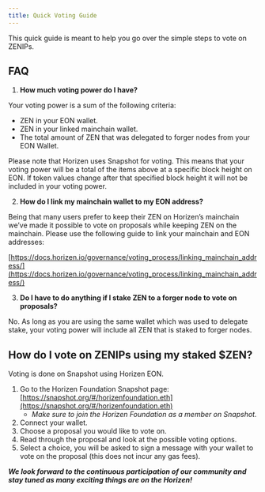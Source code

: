 ```yaml
---
title: Quick Voting Guide
---
```


This quick guide is meant to help you go over the simple steps to vote on ZENIPs.

## FAQ

1. **How much voting power do I have?**

Your voting power is a sum of the following criteria:
* ZEN in your EON wallet.
* ZEN in your linked mainchain wallet.
* The total amount of ZEN that was delegated to forger nodes from your EON Wallet.

Please note that Horizen uses Snapshot for voting. This means that your voting power will be a total of the items above at a specific block height on EON. If token values change after that specified block height it will not be included in your voting power. 

2. **How do I link my mainchain wallet to my EON address?**

Being that many users prefer to keep their ZEN on Horizen’s mainchain we’ve made it possible to vote on proposals while keeping ZEN on the mainchain. Please use the following guide to link your mainchain and EON addresses: 

[https://docs.horizen.io/governance/voting_process/linking_mainchain_address/](https://docs.horizen.io/governance/voting_process/linking_mainchain_address/)

3. **Do I have to do anything if I stake ZEN to a forger node to vote on proposals?**

No. As long as you are using the same wallet which was used to delegate stake, your voting power will include all ZEN that is staked to forger nodes.

## How do I vote on ZENIPs using my staked $ZEN?
Voting is done on Snapshot using Horizen EON. 

1. Go to the Horizen Foundation Snapshot page: [https://snapshot.org/#/horizenfoundation.eth](https://snapshot.org/#/horizenfoundation.eth) 
    - *Make sure to join the Horizen Foundation as a member on Snapshot.*
2. Connect your wallet.
3. Choose a proposal you would like to vote on.
4. Read through the proposal and look at the possible voting options. 
5. Select a choice, you will be asked to sign a message with your wallet to vote on the proposal (this does not incur any gas fees).


***We look forward to the continuous participation of our community and stay tuned as many exciting things are on the Horizen!***
